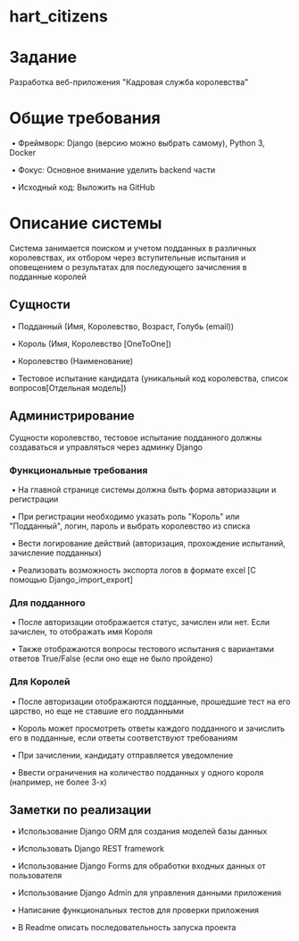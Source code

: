 # hart_citizens

# Задание

Разработка веб-приложения "Кадровая служба королевства"

# Общие требования

 • Фреймворк: Django (версию можно выбрать самому), Python 3, Docker

 • Фокус: Основное внимание уделить backend части

 • Исходный код: Выложить на GitHub

# Описание системы

Система занимается поиском и учетом подданных в различных королевствах, их отбором через вступительные испытания и оповещением о результатах для последующего зачисления в подданные королей

## Сущности

 • Подданный (Имя, Королевство, Возраст, Голубь (email))

 • Король (Имя, Королевство [OneToOne])

 • Королевство (Наименование)

 • Тестовое испытание кандидата (уникальный код королевства, список вопросов[Отдельная модель])

## Администрирование

Сущности королевство, тестовое испытание подданного должны создаваться и управляться через админку Django

### Функциональные требования

 • На главной странице системы должна быть форма авториазации и регистрации

 • При регистрации необходимо указать роль "Король" или "Подданный", логин, пароль и выбрать королевство из списка

 • Вести логирование действий (авторизация, прохождение испытаний, зачисление подданных)

 • Реализовать возможность экспорта логов в формате excel [С помощью Django_import_export]

### Для подданного

 • После авторизации отображается статус, зачислен или нет. Если зачислен, то отображать имя Короля

 • Также отображаются вопросы тестового испытания с вариантами ответов True/False (если оно еще не было пройдено)

### Для Королей

 • После авторизации отображаются подданные, прошедшие тест на его царство, но еще не ставшие его подданными

 • Король может просмотреть ответы каждого подданного и зачислить его в подданные, если ответы соответствуют требованиям

 • При зачислении, кандидату отправляется уведомление

 • Ввести ограничения на количество подданных у одного короля (например, не более 3-х)

## Заметки по реализации

 • Использование Django ORM для создания моделей базы данных

 • Использовать Django REST framework

 • Использование Django Forms для обработки входных данных от пользователя

 • Использование Django Admin для управления данными приложения

 • Написание функциональных тестов для проверки приложения

 • В Readme описать последовательность запуска проекта